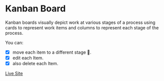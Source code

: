 # Kanban Board

Kanban boards visually depict work at various stages of a process using cards to represent work items and columns to represent each stage of the process.

You can:
- [x] move each item to a different stage 🌚.
- [x] edit each Item.
- [x] also delete each Item.

[Live Site](https://yuskhosmith.github.io/drag-and-drop/)